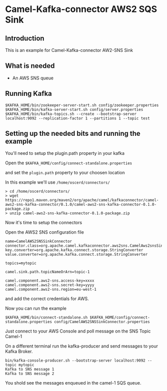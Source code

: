 # Camel-Kafka-connector AWS2 SQS Sink

## Introduction

This is an example for Camel-Kafka-connector AW2-SNS Sink 

## What is needed

- An AWS SNS queue

## Running Kafka

```
$KAFKA_HOME/bin/zookeeper-server-start.sh config/zookeeper.properties
$KAFKA_HOME/bin/kafka-server-start.sh config/server.properties
$KAFKA_HOME/bin/kafka-topics.sh --create --bootstrap-server localhost:9092 --replication-factor 1 --partitions 1 --topic test
```

## Setting up the needed bits and running the example

You'll need to setup the plugin.path property in your kafka

Open the `$KAFKA_HOME/config/connect-standalone.properties`

and set the `plugin.path` property to your choosen location

In this example we'll use `/home/oscerd/connectors/`

```
> cd /home/oscerd/connectors/
> wget https://repo1.maven.org/maven2/org/apache/camel/kafkaconnector/camel-aws2-sns-kafka-connector/0.1.0/camel-aws2-sns-kafka-connector-0.1.0-package.zip
> unzip camel-aws2-sns-kafka-connector-0.1.0-package.zip
```

Now it's time to setup the connectors

Open the AWS2 SNS configuration file

```
name=CamelAWS2SNSSinkConnector
connector.class=org.apache.camel.kafkaconnector.aws2sns.CamelAws2snsSinkConnector
key.converter=org.apache.kafka.connect.storage.StringConverter
value.converter=org.apache.kafka.connect.storage.StringConverter

topics=mytopic

camel.sink.path.topicNameOrArn=topic-1

camel.component.aws2-sns.access-key=xxxx
camel.component.aws2-sns.secret-key=yyyy
camel.component.aws2-sns.region=eu-west-1
```

and add the correct credentials for AWS.

Now you can run the example

```
$KAFKA_HOME/bin/connect-standalone.sh $KAFKA_HOME/config/connect-standalone.properties config/CamelAWS2SNSSinkConnector.properties
```

Just connect to your AWS Console and poll message on the SNS Topic Camel-1

On a different terminal run the kafka-producer and send messages to your Kafka Broker.

```
bin/kafka-console-producer.sh --bootstrap-server localhost:9092 --topic mytopic
Kafka to SNS message 1
Kafka to SNS message 2
```

You shold see the messages enqueued in the camel-1 SQS queue.

